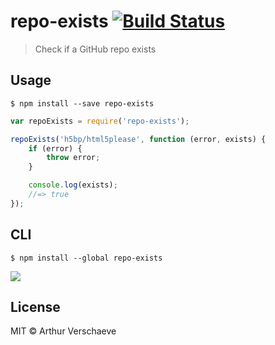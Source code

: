 # repo-exists [![Build Status](https://travis-ci.org/arthurvr/repo-exists.svg?branch=master)](https://travis-ci.org/arthurvr/repo-exists)

> Check if a GitHub repo exists

## Usage

```
$ npm install --save repo-exists
```

```javascript
var repoExists = require('repo-exists');

repoExists('h5bp/html5please', function (error, exists) {
	if (error) {
		throw error;
	}

	console.log(exists);
	//=> true
});
```

## CLI

```
$ npm install --global repo-exists
```

![](http://i.imgur.com/06B0lsE.png)

## License

MIT © Arthur Verschaeve
